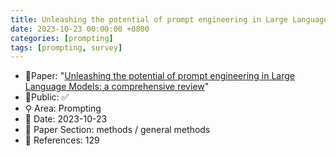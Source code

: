 ```yaml
---
title: Unleashing the potential of prompt engineering in Large Language Models
date: 2023-10-23 00:00:00 +0800
categories: [prompting]
tags: [prompting, survey]
---
```


- 📙Paper: "[Unleashing the potential of prompt engineering in Large Language Models: a comprehensive review](https://www.semanticscholar.org/paper/Unleashing-the-potential-of-prompt-engineering-in-a-Chen-Zhang/595c8d39a6155354fd7d8f62a4441be5c82e68da)"
- 🔑Public: ✅
- ⚲ Area: Prompting
- 📅 Date: 2023-10-23
- 🔎 Paper Section: methods / general methods
- 📝 References: 129
